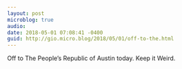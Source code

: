 ```yaml
---
layout: post
microblog: true
audio: 
date: 2018-05-01 07:08:41 -0400
guid: http://gio.micro.blog/2018/05/01/off-to-the.html
---
```

Off to The People’s Republic of Austin today. Keep it Weird.
